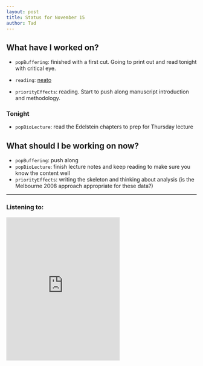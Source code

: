 ```yaml
---
layout: post
title: Status for November 15
author: Tad
---
```


## What have I worked on?

* `popBuffering`: finished with a first cut. Going to print out and read tonight with critical eye.

* `reading`: [neato](http://biorxiv.org/content/biorxiv/early/2016/11/12/087296.full.pdf)

* `priorityEffects`: reading. Start to push along manuscript introduction and methodology.





### Tonight

* `popBioLecture`: read the Edelstein chapters to prep for Thursday lecture





## What should I be working on now?

* `popBuffering`: push along
* `popBioLecture`: finish lecture notes and keep reading to make sure you know the content well
* `priorityEffects`: writing the skeleton and thinking about analysis (is the Melbourne 2008 approach appropriate for these data?)


---

### Listening to:
<iframe src="https://embed.spotify.com/?uri=spotify%3Atrack%3A69wwkTeJc0I0J7MVWOtR4c" width="300" height="380" frameborder="0" allowtransparency="true"></iframe>
<i class='fa fa-code' style='color:pink'></i>
